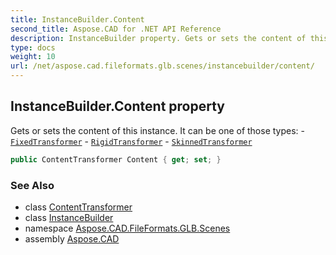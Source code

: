 ```yaml
---
title: InstanceBuilder.Content
second_title: Aspose.CAD for .NET API Reference
description: InstanceBuilder property. Gets or sets the content of this instance. It can be one of those types  FixedTransformer  RigidTransformer  SkinnedTransformer
type: docs
weight: 10
url: /net/aspose.cad.fileformats.glb.scenes/instancebuilder/content/
---
```

## InstanceBuilder.Content property

Gets or sets the content of this instance. It can be one of those types: - [`FixedTransformer`](../../fixedtransformer/) - [`RigidTransformer`](../../rigidtransformer/) - [`SkinnedTransformer`](../../skinnedtransformer/)

```csharp
public ContentTransformer Content { get; set; }
```

### See Also

* class [ContentTransformer](../../contenttransformer/)
* class [InstanceBuilder](../)
* namespace [Aspose.CAD.FileFormats.GLB.Scenes](../../../aspose.cad.fileformats.glb.scenes/)
* assembly [Aspose.CAD](../../../)


